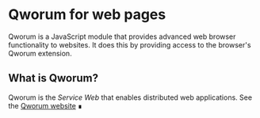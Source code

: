 # Qworum for web pages

Qworum is a JavaScript module that provides advanced web browser functionality to websites. It does this by providing access to the browser's Qworum extension.

## What is Qworum?

Qworum is the _Service Web_ that enables distributed web applications. See the [Qworum website](https://qworum.net) ∎

